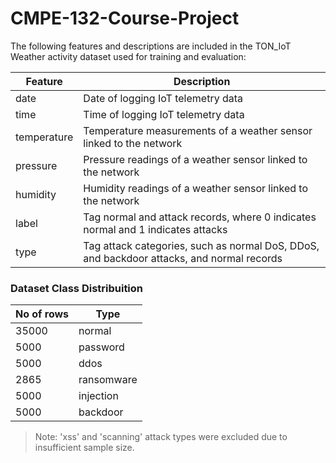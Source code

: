 # CMPE-132-Course-Project

The following features and descriptions are included in the TON_IoT Weather activity dataset used for training and evaluation:

| Feature                         | Description                                                                 |
|----------------------------------|-----------------------------------------------------------------------------|
| date                            | Date of logging IoT telemetry data                                          |
| time                            | Time of logging IoT telemetry data                                          |
| temperature                     | Temperature measurements of a weather sensor linked to the network                                 |
| pressure                        | Pressure readings of a weather sensor linked to the network                                |
| humidity                        | Humidity readings of a weather sensor linked to the network                                         |
| label                           | Tag normal and attack records, where 0 indicates normal and 1 indicates attacks    |
| type                            | Tag attack categories, such as normal DoS, DDoS, and backdoor attacks, and normal records        |

### Dataset Class Distribuition

| No of rows            | Type                             |
|-----------------------|----------------------------------|
| 35000                 | normal                           |
| 5000                  | password                         |
| 5000                  | ddos                             |
| 2865                  | ransomware                       |
| 5000                  | injection                        |
| 5000                  | backdoor                         |

> Note: 'xss' and 'scanning' attack types were excluded due to insufficient sample size.
